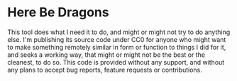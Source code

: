 # Here Be Dragons

This tool does what I need it to do, and might or might not try to do anything else. I'm publishing its source code under CC0 for anyone who might want to make something remotely similar in form or function to things I did for it, and seeks a working way, that might or might not be the best or the cleanest, to do so. This code is provided without any support, and without any plans to accept bug reports, feature requests or contributions.
